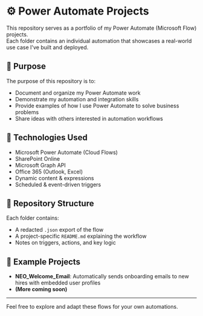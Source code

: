 # ⚙️ Power Automate Projects

This repository serves as a portfolio of my Power Automate (Microsoft Flow) projects.  
Each folder contains an individual automation that showcases a real-world use case I've built and deployed.

## 🎯 Purpose

The purpose of this repository is to:

- Document and organize my Power Automate work
- Demonstrate my automation and integration skills
- Provide examples of how I use Power Automate to solve business problems
- Share ideas with others interested in automation workflows

## 🧠 Technologies Used

- Microsoft Power Automate (Cloud Flows)
- SharePoint Online
- Microsoft Graph API
- Office 365 (Outlook, Excel)
- Dynamic content & expressions
- Scheduled & event-driven triggers

## 📁 Repository Structure

Each folder contains:
- A redacted `.json` export of the flow
- A project-specific `README.md` explaining the workflow
- Notes on triggers, actions, and key logic

## 🚀 Example Projects

- **NEO_Welcome_Email**: Automatically sends onboarding emails to new hires with embedded user profiles
- **(More coming soon)**

---

Feel free to explore and adapt these flows for your own automations.
